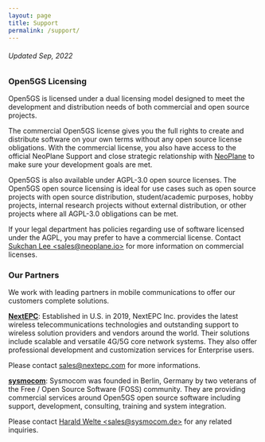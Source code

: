 ```yaml
---
layout: page
title: Support
permalink: /support/
---
```


###### Updated Sep, 2022

### Open5GS Licensing

Open5GS is licensed under a dual licensing model designed to meet the development and distribution needs of both commercial and open source projects.

The commercial Open5GS license gives you the full rights to create and distribute software on your own terms without any open source license obligations. With the commercial license, you also have access to the official NeoPlane Support and close strategic relationship with [NeoPlane](https://neoplane.io) to make sure your development goals are met.

Open5GS is also available under AGPL-3.0 open source licenses. The Open5GS open source licensing is ideal for use cases such as open source projects with open source distribution, student/academic purposes, hobby projects, internal research projects without external distribution, or other projects where all AGPL-3.0 obligations can be met.

If your legal department has policies regarding use of software licensed under the AGPL, you may prefer to have a commercial license. Contact [Sukchan Lee \<sales@neoplane.io\>](mailto:sales@neoplane.io) for more information on commercial licenses.

### Our Partners

We work with leading partners in mobile communications to offer our customers complete solutions.

**[NextEPC](https://nextepc.com/)**: Established in U.S. in 2019, NextEPC Inc. provides the latest wireless telecommunications technologies and outstanding support to wireless solution providers and vendors around the world. Their solutions include scalable and versatile 4G/5G core network systems. They also offer professional development and customization services for Enterprise users.

Please contact [sales@nextepc.com](mailto:sales@nextepc.com) for more informations.

**[sysmocom](https://sysmocom.de/)**: Sysmocom was founded in Berlin, Germany by two veterans of the Free / Open Source Software (FOSS) community. They are providing commercial services around Open5GS open source software including support, development, consulting, training and system integration.

Please contact [Harald Welte \<sales@sysmocom.de\>](mailto:sales@sysmocom.de) for any related inquiries.
